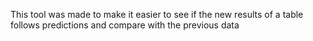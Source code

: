 This tool was made to make it easier to see if the new results of a table follows predictions and compare with the previous data
